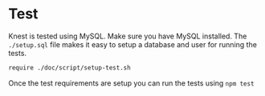 # Test

Knest is tested using MySQL. Make sure you have MySQL installed. The
`./setup.sql` file makes it easy to setup a database and user for running the
tests.

```bash
require ./doc/script/setup-test.sh
```

Once the test requirements are setup you can run the tests using `npm test`
